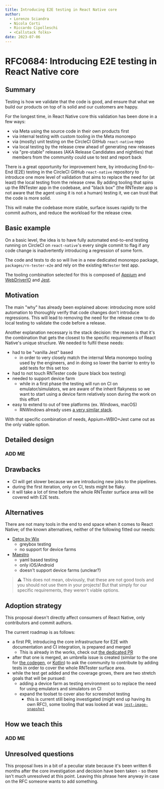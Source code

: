 ```yaml
---
title: Introducing E2E testing in React Native core
author:
  - Lorenzo Sciandra
  - Nicola Corti
  - Riccardo Cipolleschi
  - <Callstack folks>
date: 2023-07-06
---
```


# RFC0684: Introducing E2E testing in React Native core

## Summary

Testing is how we validate that the code is good, and ensure that what we build our products on top of is solid and our customers are happy.

For the longest time, in React Native core this validation has been done in a few ways:

- via Meta using the source code in their own products first
- via internal testing with custom tooling in the Meta monorepo
- via (mostly) unit testing on the CircleCI GitHub `react-native` repo
- via local testing by the release crew ahead of generating new releases
- via "pre-stable" releases (AKA Release Candidates and nightlies) that members from the community could use to test and report back

There is a great opportunity for improvement here, by introducing End-to-End (E2E) testing in the CircleCI GitHub `react-native` repository to introduce one more level of validation that aims to replace the need for (at least) the local testing from the release crew. By adding tooling that spins up the RNTester app in the codebase, and "black box" (the RNTester app is not aware that the agent using it is not a human) testing it, we can trust that the code is more solid.

This will make the codebase more stable, surface issues rapidly to the commit authors, and reduce the workload for the release crew.

## Basic example

On a basic level, the idea is to have fully automated end-to-end testing running on CircleCI on `react-native`'s every single commit to flag if any code change is inadvertently introducing a regression of some form.

The code and tests to do so will live in a new dedicated monorepo package, `packages/rn-tester-e2e` and rely on the existing `RNTester` test app.

The tooling combination selected for this is composed of [Appium](https://appium.io/) and [WebDriverIO](https://webdriver.io/) and [Jest](https://jestjs.io/).

## Motivation

The main "why" has already been explained above: introducing more solid automation to thoroughly verify that code changes don't introduce regressions. This will lead to removing the need for the release crew to do local testing to validate the code before a release.

Another explanation necessary is the stack decision: the reason is that it's the combination that gets the closest to the specific requirements of React Native's unique structure. We needed to fulfil these needs:

- had to be "vanilla Jest" based
  - in order to very closely match the internal Meta monorepo tooling used by the engineers, and in doing so lower the barrier to entry to add tests for this set too
- had to not touch RNTester code (pure black box testing)
- needed to support device farm
  - while in a first phase the testing will run on CI on emulator/simulators, we are aware of the inherit flakyness so we want to start using a device farm relatively soon during the work on this effort
- easy to extend to out of tree platforms (ex. Windows, macOS)
  - RNWindows already uses [a very similar stack](https://github.com/microsoft/react-native-windows/blob/main/docs/e2e-testing.md).

With that specific combination of needs, Appium+WBIO+Jest came out as the only viable option.

## Detailed design

### ADD ME

## Drawbacks

- CI will get slower because we are introducing new jobs to the pipelines.
- during the first iteration, only on CI, tests might be flaky.
- it will take a lot of time before the whole RNTester surface area will be covered with E2E tests.

## Alternatives

There are not many tools in the end to end space when it comes to React Native; of the known alternatives, neither of the following fitted our needs:

- [Detox by Wix](https://github.com/wix/Detox)
  - greybox testing
  - no support for device farms
- [Maestro](https://github.com/mobile-dev-inc/maestro)
  - yaml based testing
  - only iOS/Android
  - doesn't support device farms (unclear?)

> ⚠️ This does not mean, obviously, that these are not good tools and you should not use them in your projects! But that simply for our specific requirements, they weren't viable options.

## Adoption strategy

This proposal doesn't directly affect consumers of React Native, only contributors and commit authors.

The current roadmap is as follows:

- a first PR, introducing the core infrastructure for E2E with documentation and CI integration, is prepared and merged
  - This is already in the works, check out [the dedicated PR](https://github.com/facebook/react-native/pull/36267)
- after that one is merged, an umbrella issue is created (similar to the one for [the codegen](https://github.com/facebook/react-native/issues/34872), or [Kotlin](https://github.com/facebook/react-native/issues/37708)) to ask the community to contribute by adding tests in order to cover the whole RNTester surface area.
- while the test get added and the coverage grows, there are two stretch goals that will be pursued:
  - adding a device farm as testing environment so to replace the need for using emulators and simulators on CI
  - expand the toolset to cover also for screenshot testing
    - this is current still being investigated (might end up having its own RFC), some tooling that was looked at was [`jest-image-snapshot`](https://github.com/americanexpress/jest-image-snapshot)

## How we teach this

### ADD ME

## Unresolved questions

This proposal lives in a bit of a peculiar state because it's been written 6 months after the core investigation and decision have been taken - so there isn't much unresolved at this point. Leaving this phrase here anyway in case on the RFC someone wants to add something.
